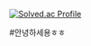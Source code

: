 [![Solved.ac Profile](http://mazassumnida.wtf/api/generate_badge?boj=jyk7852)](https://solved.ac/jyk7852)


#안녕하세용ㅎㅎ
<!--
**whckdgus/whckdgus** is a ✨ _special_ ✨ repository because its `README.md` (this file) appears on your GitHub profile.

Here are some ideas to get you started:

- 🔭 I’m currently working on ...
- 🌱 I’m currently learning ...
- 👯 I’m looking to collaborate on ...
- 🤔 I’m looking for help with ...
- 💬 Ask me about ...
- 📫 How to reach me: ...
- 😄 Pronouns: ...
- ⚡ Fun fact: ...
-->
